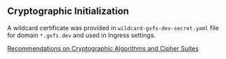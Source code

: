 ## Cryptographic Initialization

A wildcard certificate was provided in `wildcard-gxfs-dev-secret.yaml` file for domain `*.gxfs.dev` and used in Ingress settings. 

[Recommendations on Cryptographic Algorithms and Cipher Suites](../security/RecommendedTLSCipherSuits_v02.docx)

